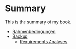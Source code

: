 # Summary

This is the summary of my book.

* [Rahmenbedingungen](Scope/README.md)
* [Backup](backup/README.md)
    * [Requirements Analyses](backup/requirements.md)